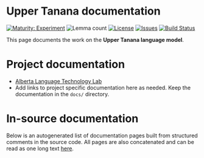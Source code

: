 # Upper Tanana documentation

[![Maturity: Experiment](https://img.shields.io/badge/Maturity-Experiment-black.svg)](https://giellalt.github.io/MaturityClassification.html)
![Lemma count](https://img.shields.io/endpoint?url=https%3A%2F%2Fraw.githubusercontent.com%2Fgiellalt%2Flang-tau%2Fgh-pages%2Flemmacount.json)
[![License](https://img.shields.io/github/license/giellalt/lang-tau)](https://github.com/giellalt/lang-tau/blob/main/LICENSE)
[![Issues](https://img.shields.io/github/issues/giellalt/lang-tau)](https://github.com/giellalt/lang-tau/issues)
[![Build Status](https://divvun-tc.giellalt.org/api/github/v1/repository/giellalt/lang-tau/main/badge.svg)](https://github.com/giellalt/lang-tau/actions)

This page documents the work on the **Upper Tanana language model**. 

# Project documentation

* [Alberta Language Technology Lab](http://altlab.artsrn.ualberta.ca/)
* Add links to project specific documentation here as needed. Keep the documentation in the `docs/` directory.

# In-source documentation

Below is an autogenerated list of documentation pages built from structured comments in the source code. All pages are also concatenated and can be read as one long text [here](tau.md).

